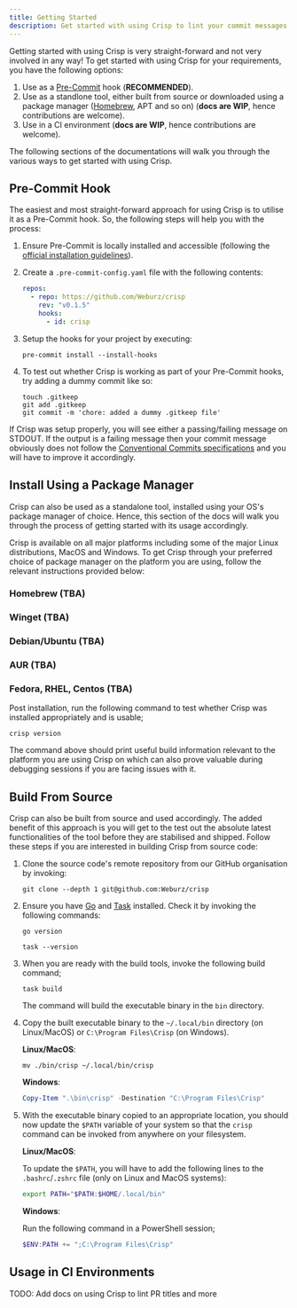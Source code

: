 ```yaml
---
title: Getting Started
description: Get started with using Crisp to lint your commit messages.
---
```


Getting started with using Crisp is very straight-forward and not very involved
in any way! To get started with using Crisp for your requirements, you have the
following options:

1. Use as a [Pre-Commit](https://pre-commit.com) hook (**RECOMMENDED**).
2. Use as a standlone tool, either built from source or downloaded using a
   package manager ([Homebrew](https://brew.sh), APT and so on) (**docs are
   WIP**, hence contributions are welcome).
3. Use in a CI environment (**docs are WIP**, hence contributions are welcome).

The following sections of the documentations will walk you through the various
ways to get started with using Crisp.

## Pre-Commit Hook

The easiest and most straight-forward approach for using Crisp is to utilise it
as a Pre-Commit hook. So, the following steps will help you with the process:

1. Ensure Pre-Commit is locally installed and accessible (following the
   [official installation guidelines](https://pre-commit.com#installation)).

2. Create a `.pre-commit-config.yaml` file with the following contents:

   ```yaml
   repos:
     - repo: https://github.com/Weburz/crisp
       rev: "v0.1.5"
       hooks:
         - id: crisp
   ```

3. Setup the hooks for your project by executing:

   ```console
   pre-commit install --install-hooks
   ```

4. To test out whether Crisp is working as part of your Pre-Commit hooks, try
   adding a dummy commit like so:

   ```console
   touch .gitkeep
   git add .gitkeep
   git commit -m 'chore: added a dummy .gitkeep file'
   ```

If Crisp was setup properly, you will see either a passing/failing message on
STDOUT. If the output is a failing message then your commit message obviously
does not follow the
[Conventional Commits specifications](https://conventionalcommits.org) and you
will have to improve it accordingly.

## Install Using a Package Manager

Crisp can also be used as a standalone tool, installed using your OS's package
manager of choice. Hence, this section of the docs will walk you through the
process of getting started with its usage accordingly.

Crisp is available on all major platforms including some of the major Linux
distributions, MacOS and Windows. To get Crisp through your preferred choice of
package manager on the platform you are using, follow the relevant instructions
provided below:

### Homebrew (TBA)

### Winget (TBA)

### Debian/Ubuntu (TBA)

### AUR (TBA)

### Fedora, RHEL, Centos (TBA)

Post installation, run the following command to test whether Crisp was installed
appropriately and is usable;

```console
crisp version
```

The command above should print useful build information relevant to the platform
you are using Crisp on which can also prove valuable during debugging sessions
if you are facing issues with it.

## Build From Source

Crisp can also be built from source and used accordingly. The added benefit of
this approach is you will get to the test out the absolute latest
functionalities of the tool before they are stabilised and shipped. Follow these
steps if you are interested in building Crisp from source code:

1. Clone the source code's remote repository from our GitHub organisation by
   invoking:

   ```console
   git clone --depth 1 git@github.com:Weburz/crisp
   ```

2. Ensure you have [Go](https://go.dev) and [Task](https://taskfile.dev)
   installed. Check it by invoking the following commands:

   ```console
   go version
   ```

   ```console
   task --version
   ```

3. When you are ready with the build tools, invoke the following build command;

   ```console
   task build
   ```

   The command will build the executable binary in the `bin` directory.

4. Copy the built executable binary to the `~/.local/bin` directory (on
   Linux/MacOS) or `C:\Program Files\Crisp` (on Windows).

   **Linux/MacOS**:

   ```console
   mv ./bin/crisp ~/.local/bin/crisp
   ```

   **Windows**:

   ```powershell
   Copy-Item ".\bin\crisp" -Destination "C:\Program Files\Crisp"
   ```

5. With the executable binary copied to an appropriate location, you should now
   update the `$PATH` variable of your system so that the `crisp` command can be
   invoked from anywhere on your filesystem.

   **Linux/MacOS**:

   To update the `$PATH`, you will have to add the following lines to the
   `.bashrc`/`.zshrc` file (only on Linux and MacOS systems):

   ```sh
   export PATH="$PATH:$HOME/.local/bin"
   ```

   **Windows**:

   Run the following command in a PowerShell session;

   ```powershell
   $ENV:PATH += ";C:\Program Files\Crisp"
   ```

## Usage in CI Environments

TODO: Add docs on using Crisp to lint PR titles and more
